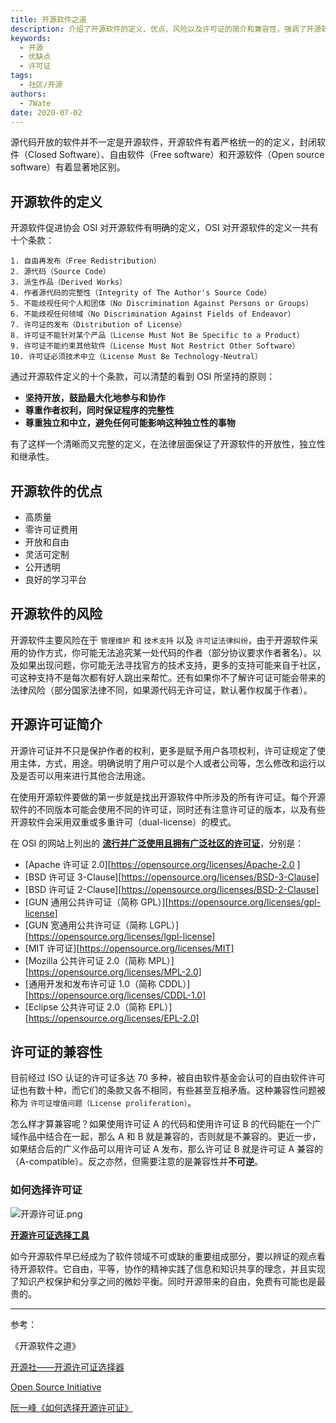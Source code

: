 ```yaml
---
title: 开源软件之道
description: 介绍了开源软件的定义、优点、风险以及许可证的简介和兼容性，强调了开源软件在信息和知识共享中的重要性，同时提醒了选择合适许可证的重要性。
keywords:
  - 开源
  - 优缺点
  - 许可证
tags:
  - 社区/开源
authors:
  - 7Wate
date: 2020-07-02
---
```


源代码开放的软件并不一定是开源软件，开源软件有着严格统一的的定义，封闭软件（Closed Software）、自由软件（Free software）和开源软件（Open source software）有着显著地区别。

## 开源软件的定义

开源软件促进协会 OSI 对开源软件有明确的定义，OSI 对开源软件的定义一共有十个条款：

```
1. 自由再发布（Free Redistribution）
2. 源代码（Source Code）
3. 派生作品（Derived Works）
4. 作者源代码的完整性（Integrity of The Author's Source Code）
5. 不能歧视任何个人和团体（No Discrimination Against Persons or Groups）
6. 不能歧视任何领域（No Discrimination Against Fields of Endeavor）
7. 许可证的发布（Distribution of License）
8. 许可证不能针对某个产品（License Must Not Be Specific to a Product）
9. 许可证不能约束其他软件（License Must Not Restrict Other Software）
10. 许可证必须技术中立（License Must Be Technology-Neutral）
```

通过开源软件定义的十个条款，可以清楚的看到 OSI 所坚持的原则：

- **坚持开放，鼓励最大化地参与和协作**
- **尊重作者权利，同时保证程序的完整性**
- **尊重独立和中立，避免任何可能影响这种独立性的事物**

有了这样一个清晰而又完整的定义，在法律层面保证了开源软件的开放性，独立性和继承性。

## 开源软件的优点

- 高质量
- 零许可证费用
- 开放和自由
- 灵活可定制
- 公开透明
- 良好的学习平台

## 开源软件的风险

开源软件主要风险在于 `管理维护` 和 `技术支持` 以及 `许可证法律纠纷`，由于开源软件采用的协作方式，你可能无法追究某一处代码的作者（部分协议要求作者著名）。以及如果出现问题，你可能无法寻找官方的技术支持，更多的支持可能来自于社区，可这种支持不是每次都有好人跳出来帮忙。还有如果你不了解许可证可能会带来的法律风险（部分国家法律不同，如果源代码无许可证，默认著作权属于作者）。

## 开源许可证简介

开源许可证并不只是保护作者的权利，更多是赋予用户各项权利，许可证规定了使用主体，方式，用途。明确说明了用户可以是个人或者公司等，怎么修改和运行以及是否可以用来进行其他合法用途。

在使用开源软件要做的第一步就是找出开源软件中所涉及的所有许可证。每个开源软件的不同版本可能会使用不同的许可证，同时还有注意许可证的版本，以及有些开源软件会采用双重或多重许可（dual-license）的模式。

在 OSI 的网站上列出的 [**流行并广泛使用且拥有广泛社区的许可证**](https://opensource.org/licenses/category)，分别是：

- [Apache 许可证 2.0][<https://opensource.org/licenses/Apache-2.0> ]
- [BSD 许可证 3-Clause][https://opensource.org/licenses/BSD-3-Clause]
- [BSD 许可证 2-Clause][https://opensource.org/licenses/BSD-2-Clause]
- [GUN 通用公共许可证（简称 GPL）][https://opensource.org/licenses/gpl-license]
- [GUN 宽通用公共许可证（简称 LGPL）][https://opensource.org/licenses/lgpl-license]
- [MIT 许可证][https://opensource.org/licenses/MIT]
- [Mozilla 公共许可证 2.0（简称 MPL）][https://opensource.org/licenses/MPL-2.0]
- [通用开发和发布许可证 1.0（简称 CDDL）][https://opensource.org/licenses/CDDL-1.0]
- [Eclipse 公共许可证 2.0（简称 EPL）][https://opensource.org/licenses/EPL-2.0]

## 许可证的兼容性

目前经过 ISO 认证的许可证多达 70 多种，被自由软件基金会认可的自由软件许可证也有数十种，而它们的条款又各不相同，有些甚至互相矛盾。这种兼容性问题被称为 `许可证增值问题（License proliferation）`。

怎么样才算兼容呢？如果使用许可证 A 的代码和使用许可证 B 的代码能在一个广域作品中结合在一起，那么 A 和 B 就是兼容的，否则就是不兼容的。更近一步，如果结合后的广义作品可以用许可证 A 发布，那么许可证 B 就是许可证 A 兼容的（A-compatible）。反之亦然，但需要注意的是兼容性并**不可逆**。

### 如何选择许可证

![开源许可证.png](https://static.7wate.com/img/2020/07/02/fe11588b073bf.png)

**[开源许可证选择工具](https://kaiyuanshe.cn/license-tool/)**

如今开源软件早已经成为了软件领域不可或缺的重要组成部分，要以辨证的观点看待开源软件。它自由，平等，协作的精神实践了信息和知识共享的理念，并且实现了知识产权保护和分享之间的微妙平衡。同时开源带来的自由，免费有可能也是最贵的。

---

参考：

《开源软件之道》

[开源社——开源许可证选择器](https://kaiyuanshe.cn/license-tool/)

[Open Source Initiative](https://opensource.org/)

[阮一峰《如何选择开源许可证》](http://www.ruanyifeng.com/blog/2011/05/how_to_choose_free_software_licenses.html)
